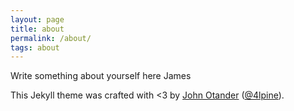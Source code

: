 ```yaml
---
layout: page
title: about
permalink: /about/
tags: about
---
```


Write something about yourself here James

This Jekyll theme was crafted with <3 by [John Otander](http://johnotander.com)
([@4lpine](https://twitter.com/4lpine)).
